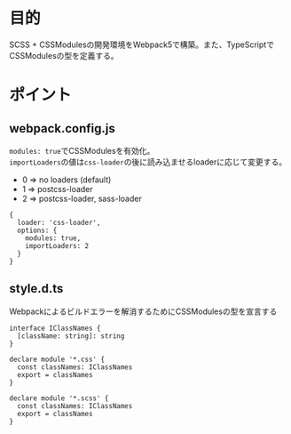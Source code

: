 # 目的
SCSS + CSSModulesの開発環境をWebpack5で構築。また、TypeScriptでCSSModulesの型を定義する。
# ポイント
## webpack.config.js
`modules: true`でCSSModulesを有効化。<br/>
`importLoaders`の値は`css-loader`の後に読み込ませるloaderに応じて変更する。<br/>
- 0 => no loaders (default)
- 1 => postcss-loader
- 2 => postcss-loader, sass-loader
```
{
  loader: 'css-loader',
  options: {
    modules: true,
    importLoaders: 2
  }
}
```
## style.d.ts
Webpackによるビルドエラーを解消するためにCSSModulesの型を宣言する
```
interface IClassNames {
  [className: string]: string
}

declare module '*.css' {
  const classNames: IClassNames
  export = classNames
}

declare module '*.scss' {
  const classNames: IClassNames
  export = classNames
}
```
